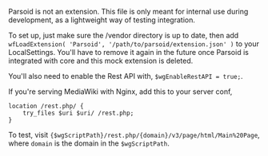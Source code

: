 Parsoid is not an extension. This file is only meant for internal use during
development, as a lightweight way of testing integration.

To set up, just make sure the /vendor directory is up to date, then add
`wfLoadExtension( 'Parsoid', '/path/to/parsoid/extension.json' )` to
your LocalSettings. You'll have to remove it again in the future once
Parsoid is integrated with core and this mock extension is deleted.

You'll also need to enable the Rest API with, `$wgEnableRestAPI = true;`.

If you're serving MediaWiki with Nginx, add this to your server conf,

```
location /rest.php/ {
	try_files $uri $uri/ /rest.php;
}
```

To test, visit `{$wgScriptPath}/rest.php/{domain}/v3/page/html/Main%20Page`,
where `domain` is the domain in the `$wgScriptPath`.
